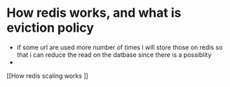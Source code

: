 # How redis works, and what is eviction policy


- if some url are used more number of times i will store those on redis so that i can reduce the read on the datbase since there is a possiblity
-

[[How redis scaling works ]]

